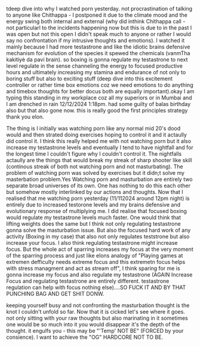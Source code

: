 tdeep dive into why I watched porn yesterday. 
not procrastination of talking to anyone like Chithappa - I postponed it due to the climate mood and the energy swing both internal and external (why did inthink Chithappa call - not particularl to the incidents happening now but this is due to in the past I was open but not this open I didn't speak much to anyone or rather I would say no confrontation if my intrusive thoughts and emotions).
I watched it mainly because I had more testastrone and like the idiotic brains defensive mechanism for evolution of the species it spewed the chemicals (vanmTha kakitiyè da pavi brain).
so boxing is gonna regulate my testastrone to next level regulate in the sense channeling the energy to focused productive hours and ultimately increasing my stamina and endurance of not only to boring stuff but also to exciting stuff (deep dive into this excitement controller or rather time box emotions coz we need emotions to do anything and timebox thoughts for better docus both are equally important).okay I am typing this standing in my workplace coz all my superiors or in Mumbai and I am drenched in rain 12/12/2024 1:18pm. 
had some guilty of balas birthday also but that also gone now. this is really good the first principles strategy thank you elon. 


The thing is I initially was watching porn like any normal mid 20's dood would and then strated doing exercises hoping to control it and it actaully did control it. I think this really helped me with not watching porn but it also increase my testastrone levels and eventually I tend to have nightfall and for the longest time I couldn't figure why I couldn't control it. The nightfalls actaully are the things that would break my streak of sharp shooter like skill (continous streak of both not watching porn and not masturbating). The problem of watching porn was solved by exercises but it didn;t solve my masterbation problem.Yes Watching porn and masturbation are entirely two separate broad universes of its own. One has nothing to do this each other but somehow mostly interlinked by our actions and thoughts. 
Now that I realised that me watching porn yesterday (11/112024 around 12pm night) is entirely due to increased testorone levels and my brains defensive and evolutionary response of multiplying me. I did realise that focused boxing would regulate my testastrone levels much faster. One would think that lifting weights does the same but I think not only regulating testastrone gonna solve the masturbation issue. But also the focused hard work of any activity (Boxing in my case) that also not only regulates teststrone but also increase your focus. I also think regulating testastrone might increase focus. But the whole act of sparring increases my focus at the very moment of the sparring process and just like elons analogy of "Playing games at extremen defficulty needs extreme focus and this extremetn focus helps with stress managment and act as stream off", I think sparing for me is gonna increase my focus and also regulate my testastrone (AGAIN Increase Focus and regulating testastrone are entirely different. testastrone regulation can help with focus nothing else)....SO FUCK IT AND BY THAT PUNCHING BAG AND GET SHIT DONW. 


keeping yourself busy and not confronting the masturbation thought is the knot I couldn't unfold so far. Now that it is cicked let's see where it goes. not only sitting with your raw thoughts but also marinating in it sometimes one would be so much into it you would disappear it's the depth of the thought. it engulfs you - this may be "'Temp' NOT BE" (FORCED by your consience). I want to achieve the "OG" HARDCORE NOT TO BE.